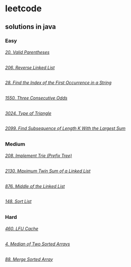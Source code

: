 # leetcode

## solutions in java

### Easy

###### [20. Valid Parentheses](Easy/Valid%20Parentheses/Solution.java)
###### [206. Reverse Linked List](Easy/Reverse%20Linked%20List/Solution.java)
###### [28. Find the Index of the First Occurrence in a String](Easy/Find%20the%20Index%20of%20the%20First%20Occurrence%20in%20a%20String/Solution.java)
###### [1550. Three Consecutive Odds](Easy/Three%20Consecutive%20Odds/Solution.java)
###### [3024. Type of Triangle](Easy/Type%20of%20Triangle/Solution.java)
###### [2099. Find Subsequence of Length K With the Largest Sum](Easy/Find%20Subsequence%20of%20Length%20K%20With%20the%20Largest%20Sum/Solution.java)

### Medium

###### [208. Implement Trie (Prefix Tree)](Medium/Implement%20Trie%20(Prefix%20Tree)/Solution.java)
###### [2130. Maximum Twin Sum of a Linked List](Medium/Maximum%20Twin%20Sum%20of%20a%20Linked%20List/Solution.java)
###### [876. Middle of the Linked List](Medium/Middle%20of%20the%20Linked%20List/Solution.java)
###### [148. Sort List](Medium/Sort%20List/Solution.java)


### Hard

###### [460. LFU Cache](Hard/LFU%20Cache/Solution.java)
###### [4. Median of Two Sorted Arrays](Hard/Median%20of%20Two%20Sorted%20Arrays/Solution.java)
###### [88. Merge Sorted Array](Hard/Merge%20k%20Sorted%20Lists/Solution.java)